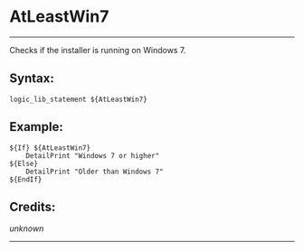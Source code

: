 # AtLeastWin7

---

Checks if the installer is running on Windows 7.

## Syntax:

	logic_lib_statement ${AtLeastWin7}

## Example:

	${If} ${AtLeastWin7}
		DetailPrint "Windows 7 or higher"
	${Else}
		DetailPrint "Older than Windows 7"
	${EndIf}

## Credits:

*unknown*

---
